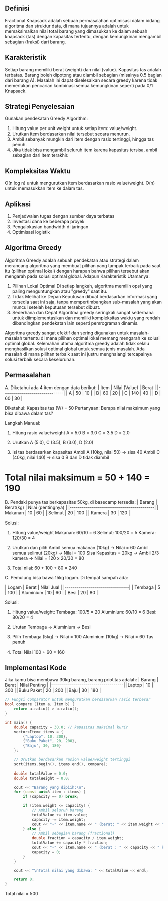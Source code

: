## Definisi
Fractional Knapsack adalah sebuah permasalahan optimisasi dalam bidang algoritma dan struktur data, di mana tujuannya adalah untuk memaksimalkan nilai total barang yang dimasukkan ke dalam sebuah knapsack (tas) dengan kapasitas tertentu, dengan kemungkinan mengambil sebagian (fraksi) dari barang.


## Karakteristik
Setiap barang memiliki berat (weight) dan nilai (value). Kapasitas tas adalah terbatas. Barang boleh dipotong atau diambil sebagian (misalnya 0.5 bagian dari barang A). Masalah ini dapat diselesaikan secara greedy karena tidak memerlukan pencarian kombinasi semua kemungkinan seperti pada 0/1 Knapsack.


## Strategi Penyelesaian
Gunakan pendekatan Greedy Algorithm:
1. Hitung value per unit weight untuk setiap item: value/weight.
2. Urutkan item berdasarkan nilai tersebut secara menurun.
3. Ambil sebanyak mungkin dari item dengan rasio tertinggi, hingga tas penuh.
4. Jika tidak bisa mengambil seluruh item karena kapasitas tersisa, ambil sebagian dari item terakhir.

## Kompleksitas Waktu
O(n log n) untuk mengurutkan item berdasarkan rasio value/weight.
O(n) untuk memasukkan item ke dalam tas.

## Aplikasi
1. Penjadwalan tugas dengan sumber daya terbatas
2. Investasi dana ke beberapa proyek 
3. Pengalokasian bandwidth di jaringan 
4. Optimisasi logistik


## Algoritma Greedy
Algoritma Greedy adalah sebuah pendekatan atau strategi dalam merancang algoritma yang membuat pilihan yang tampak terbaik pada saat itu (pilihan optimal lokal) dengan harapan bahwa pilihan tersebut akan mengarah pada solusi optimal global.
Adapun Karakteristik Utamanya:
1. Pilihan Lokal Optimal
Di setiap langkah, algoritma memilih opsi yang paling menguntungkan atau "greedy" saat itu.
2. Tidak Melihat ke Depan
Keputusan dibuat berdasarkan informasi yang tersedia saat ini saja, tanpa mempertimbangkan sub-masalah yang akan muncul setelah keputusan tersebut dibuat.
3. Sederhana dan Cepat
Algoritma greedy seringkali sangat sederhana untuk diimplementasikan dan memiliki kompleksitas waktu yang rendah dibandingkan pendekatan lain seperti pemrograman dinamis.

Algoritma greedy sangat efektif dan sering digunakan untuk masalah-masalah tertentu di mana pilihan optimal lokal memang mengarah ke solusi optimal global. Kelemahan utama algoritma greedy adalah tidak selalu menghasilkan solusi optimal global untuk semua jenis masalah. Ada masalah di mana pilihan terbaik saat ini justru menghalangi tercapainya solusi terbaik secara keseluruhan.

## Permasalahan
A. Diketahui ada 4 item dengan data berikut:
| Item | Nilai (Value) | Berat |
|------------------------------|
| A    | 50            | 10    |
| B    | 60            | 20    |
| C    | 140           | 40    |
| D    | 60            | 30    |

Diketahui: Kapasitas tas (W) = 50
Pertanyaan: Berapa nilai maksimum yang bisa dibawa dalam tas?

Langkah Manual:
1. Hitung rasio value/weight
    A = 5.0
    B = 3.0
    C = 3.5
    D = 2.0

2. Urutkan
    A (5.0), C (3.5), B (3.0), D (2.0)

3. Isi tas berdasarkan kapasitas
    Ambil A (10kg, nilai 50) -> sisa 40
    Ambil C (40kg, nilai 140) -> sisa 0
    B dan D tidak diambil

# Total nilai maksimum = 50 + 140 = 190


B. Pendaki punya tas berkapasitas 50kg, di basecamp tersedia:
| Barang  | Berat(kg) | Nilai (pentingnya) |
|------------------------------------------|
| Makanan | 10        | 60                 |
| Selimut | 20        | 100                |
| Kamera  | 30        | 120                |


Solusi:
1. Hitung value/weight
    Makanan: 60/10 = 6
    Selimut: 100/20 = 5
    Kamera: 120/30 = 4

2. Urutkan dan pilih
    Ambil semua makanan (10kg) -> Nilai = 60
    Ambil semua selimut (20kg) -> Nilai = 100
    Sisa Kapasitas = 20kg -> Ambil 2/3 kamera -> Nilai = 120 x 20/30 = 80

3. Total nilai: 60 + 100 + 80 = 240


C. Pemulung bisa bawa 15kg logam. Di tempat sampah ada:

| Logam     | Berat | Nilai Jual |
|--------------------------------|
| Tembaga   |   5   |    100     |
| Aluminium | 10    |    60      |
| Besi      | 20    |    80      |


Solusi:
1. Hitung value/weight:
    Tembaga: 100/5 = 20
    Aluminium: 60/10 = 6
    Besi: 80/20 = 4

2. Urutan
    Tembaga ->  Aluminium -> Besi

3. Pilih
    Tembaga (5kg) -> Nilai = 100
    Aluminium (10kg) -> Nilai = 60
    Tas penuh

4. Total Nilai
    100 + 60 = 160


## Implementasi Kode
Jika kamu bisa membawa 30kg barang, barang priotitas adalah:
| Barang     | Berat | Nilai Penting |
|------------------------------------|
|Laptop      |   10  |     300       |
|Buku Paket  |   20  |     200       |
|Baju        |   30  |     180       |


``` c++
// Fungsi comparator untuk mengurutkan berdasarkan rasio terbesar
bool compare (Item a, Item b) {
    return a.ratio() > b.ratio();
}

int main() {
    double capacity = 30.0; // kapasitas maksimal kurir
    vector<Item> items = {
        {"Laptop", 10, 300},
        {"Buku Paket", 20, 200},
        {"Baju", 30, 180}
    };

    // Urutkan berdasarkan rasion value/weight tertinggi
    sort(items.begin(), items.end(), compare);

    double totalValue = 0.0;
    double totalWeight = 0.0;

    cout << "Barang yang dipiih:\n";
    for (const auto& item : items) {
        if (capacity == 0) break;

        if (item.weight <= capacity) {
            // Ambil seluruh barang
            totalValue += item.value;
            capacity -= item.weight;
            cout << "-" << item.name << " (berat: " << item.weight << " kg, nilai: " << item.value << ")\n";
        } else {
            // Ambil sebagian barang (fractional)
            double fraction = capacity / item.weight;
            totalValue += capacity * fraction;
            cout << "-" << item.name << " (berat : " << capacity << " kg dari " << item.weight << " kg, nilai:  " << item.value * fraction << ")\n";
            capacity = 0;
        }
    }

    cout << "\nTotal nilai yang dibawa: " << totalValue << endl;

    return 0;
}
```

Total nilai = 500